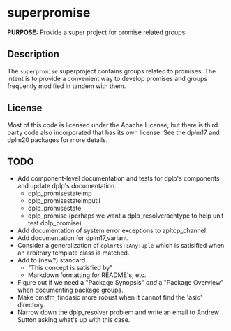 # superpromise

**PURPOSE:** Provide a super project for promise related groups

## Description

The `superpromise` superproject contains groups related to promises. The intent
is to provide a convenient way to develop promises and groups frequently
modified in tandem with them.

## License

Most of this code is licensed under the Apache License, but there is third
party code also incorporated that has its own license. See the dplm17 and
dplm20 packages for more details.

## TODO

- Add component-level documentation and tests for dplp's components and update
  dplp's documentation.
  - dplp_promisestateimp
  - dplp_promisestateimputil
  - dplp_promisestate
  - dplp_promise (perhaps we want a dplp_resolverachtype to help unit test
    dplp_promise)
- Add documentation of system error exceptions to apltcp_channel.
- Add documentation for dplm17_variant.
- Consider a generalization of `dplmrts::AnyTuple` which is satisified when an
  arbitrary template class is matched.
- Add to (new?) standard.
  - "This concept is satisfied by"
  - Markdown formatting for README's, etc.
- Figure out if we need a "Package Synopsis" *and* a "Package Overview" when
  documenting package groups.
- Make cmsfm_findasio more robust when it cannot find the 'asio' directory.
- Narrow down the dplp_resolver problem and write an email to Andrew Sutton
  asking what's up with this case.
